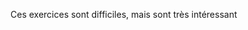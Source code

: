 
Ces exercices sont difficiles, mais sont très intéressant
<!--stackedit_data:
eyJoaXN0b3J5IjpbNTg4NDA3NDg1XX0=
-->